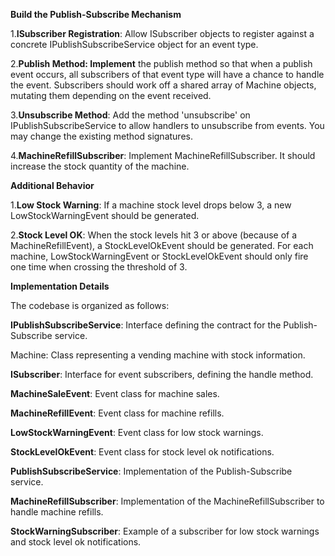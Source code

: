 **Build the Publish-Subscribe Mechanism**

1.**ISubscriber Registration**: Allow ISubscriber objects to register against a concrete IPublishSubscribeService object for an event type.

2.**Publish Method: Implement** the publish method so that when a publish event occurs, all subscribers of that event type will have a chance to handle the event. Subscribers should work off a shared array of Machine objects, mutating them depending on the event received.

3.**Unsubscribe Method**: Add the method 'unsubscribe' on IPublishSubscribeService to allow handlers to unsubscribe from events. You may change the existing method signatures.

4.**MachineRefillSubscriber**: Implement MachineRefillSubscriber. It should increase the stock quantity of the machine.

**Additional Behavior**

1.**Low Stock Warning**: If a machine stock level drops below 3, a new LowStockWarningEvent should be generated.

2.**Stock Level OK**: When the stock levels hit 3 or above (because of a MachineRefillEvent), a StockLevelOkEvent should be generated. For each machine, LowStockWarningEvent or StockLevelOkEvent should only fire one time when crossing the threshold of 3.

**Implementation Details**

The codebase is organized as follows:

**IPublishSubscribeService**: Interface defining the contract for the Publish-Subscribe service.

Machine: Class representing a vending machine with stock information.

**ISubscriber**: Interface for event subscribers, defining the handle method.

**MachineSaleEvent**: Event class for machine sales.

**MachineRefillEvent**: Event class for machine refills.

**LowStockWarningEvent**: Event class for low stock warnings.

**StockLevelOkEvent**: Event class for stock level ok notifications.

**PublishSubscribeService**: Implementation of the Publish-Subscribe service.

**MachineRefillSubscriber**: Implementation of the MachineRefillSubscriber to handle machine refills.

**StockWarningSubscriber**: Example of a subscriber for low stock warnings and stock level ok notifications.
